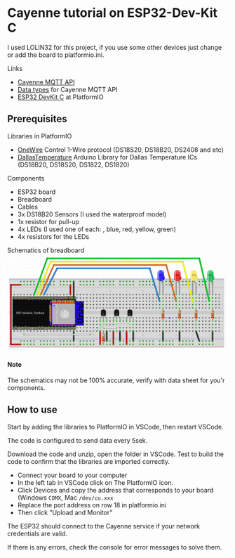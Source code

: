 # Cayenne tutorial on ESP32-Dev-Kit C
I used LOLIN32 for this project, if you use some other devices just change or add the board to platformio.ini.

Links
* [Cayenne MQTT API][Cayenne MQTT API]
* [Data types][Data types] for Cayenne MQTT API
* [ESP32 DevKit C][ESP32 DevKit C] at PlatformIO

## Prerequisites
Libraries in PlatformIO
* [OneWire][OneWire] Control 1-Wire protocol (DS18S20, DS18B20, DS2408 and etc)
* [DallasTemperature][DallasTemperature] Arduino Library for Dallas Temperature ICs (DS18B20, DS18S20, DS1822, DS1820)

Components
* ESP32 board
* Breadboard
* Cables
* 3x DS18B20 Sensors (I used the waterproof model)
* 1x resistor for pull-up
* 4x LEDs (I used one of each: , blue, red, yellow, green)
* 4x resistors for the LEDs

Schematics of breadboard
![layout.png](layout.png)

#### Note
The schematics may not be 100% accurate, verify with data sheet for you'r components.

## How to use
Start by adding the libraries to PlatformIO in VSCode, then restart VSCode.

The code is configured to send data every 5sek.

Download the code and unzip, open the folder in VSCode. Test to build the code to confirm that the libraries are imported correctly.
* Connect your board to your computer
* In the left tab in VSCode click on The PlatformIO icon.
* Click Devices and copy the address that corresponds to your board (Windows `COMX`, Mac `/dev/cu.xxx`
* Replace the port address on row 18 in platformio.ini
* Then click "Upload and Monitor"

The ESP32 should connect to the Cayenne service if your network credentials are valid.

If there is any errors, check the console for error messages to solve them.

[Cayenne MQTT API]: https://developers.mydevices.com/cayenne/docs/cayenne-mqtt-api/
[Data types]: https://community.mydevices.com/t/data-types-for-cayenne-mqtt-api/3714
[ESP32 DevKit C]: https://docs.platformio.org/en/latest/boards/espressif32/fm-devkit.html
[OneWire]: https://platformio.org/lib/show/1/OneWire?utm_source=platformio&utm_medium=piohome
[DallasTemperature]: https://platformio.org/lib/show/54/DallasTemperature?utm_source=platformio&utm_medium=piohome